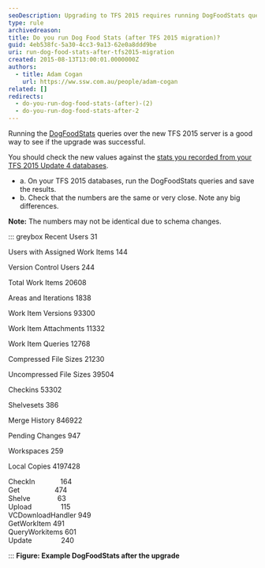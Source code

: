 ```yaml
---
seoDescription: Upgrading to TFS 2015 requires running DogFoodStats queries to verify a successful migration.
type: rule
archivedreason:
title: Do you run Dog Food Stats (after TFS 2015 migration)?
guid: 4eb538fc-5a30-4cc3-9a13-62e0a8ddd9be
uri: run-dog-food-stats-after-tfs2015-migration
created: 2015-08-13T13:00:01.0000000Z
authors:
  - title: Adam Cogan
    url: https://ww.ssw.com.au/people/adam-cogan
related: []
redirects:
  - do-you-run-dog-food-stats-(after)-(2)
  - do-you-run-dog-food-stats-after-2
---
```


Running the [DogFoodStats](https://devblogs.microsoft.com/bharry/team-foundation-dogfood-stats/) queries over the new TFS 2015 server is a good way to see if the upgrade was successful.

You should check the new values against the [stats you recorded from your TFS 2015 Update 4 databases](/run-your-dog-food-stats-before-tfs2015-migration).

<!--endintro-->

- a. On your TFS 2015 databases, run the DogFoodStats queries and save the results.
- b. Check that the numbers are the same or very close. Note any big differences.

**Note:** The numbers may not be identical due to schema changes.

::: greybox
Recent Users
31

Users with Assigned Work Items
144

Version Control Users
244

Total Work Items
20608

Areas and Iterations
1838

Work Item Versions
93300

Work Item Attachments
11332

Work Item Queries
12768

Compressed File Sizes
21230

Uncompressed File Sizes
39504

Checkins
53302

Shelvesets
386

Merge History
846922

Pending Changes
947

Workspaces
259

Local Copies
4197428

CheckIn             164  
Get                  474  
Shelve              63  
Upload               115  
VCDownloadHandler 949  
GetWorkItem 491  
QueryWorkitems 601  
Update               240

:::
**Figure: Example DogFoodStats after the upgrade**
